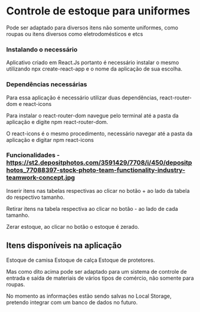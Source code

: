 # Controle de estoque para uniformes

Pode ser adaptado para diversos itens não somente uniformes, como roupas ou itens diversos como eletrodomésticos e etcs 

### Instalando o necessário

Aplicativo criado em React.Js portanto é necessário instalar o mesmo utilizando npx create-react-app e o nome da aplicação de sua escolha.

### Dependências necessárias

Para essa aplicação é necessário utilizar duas dependências, react-router-dom e react-icons

Para instalar o react-router-dom navegue pelo terminal até a pasta da aplicação e digite npm react-router-dom.

O react-icons é o mesmo procedimento, necessário navegar até a pasta da aplicação e digitar npm react-icons

### Funcionalidades - https://st2.depositphotos.com/3591429/7708/i/450/depositphotos_77088397-stock-photo-team-functionality-industry-teamwork-concept.jpg

Inserir itens nas tabelas respectivas ao clicar no botão + ao lado da tabela do respectivo tamanho.

Retirar itens na tabela respectiva ao clicar no botão - ao lado de cada tamanho.

Zerar estoque, ao clicar no botão o estoque é zerado.

## Itens disponíveis na aplicação

Estoque de camisa
Estoque de calça 
Estoque de protetores.

Mas como dito acima pode ser adaptado para um sistema de controle de entrada e saída de materiais de vários tipos de comércio, não somente para roupas.

No momento as informações estão sendo salvas no Local Storage, pretendo integrar com um banco de dados no futuro.

